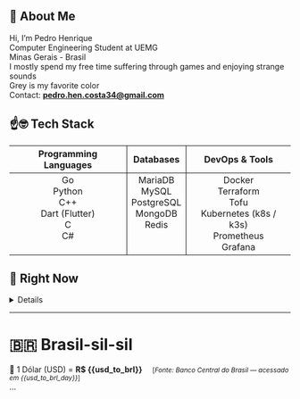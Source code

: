 ## 🙂 About Me

Hi, I’m Pedro Henrique<br>
Computer Engineering Student at UEMG<br>
Minas Gerais - Brasil<br>
I mostly spend my free time suffering through games and enjoying strange sounds<br>
Grey is my favorite color<br>
Contact: <strong>pedro.hen.costa34@gmail.com</strong>

## ☝🤓 Tech Stack

<table>
  <thead>
    <tr >
      <th align="center" style="border-right: 1px solid;">Programming Languages</th>
      <th align="center" style="border-right: 1px solid;">Databases</th>
      <th align="center">DevOps & Tools</th>
    </tr>
  </thead>
  <tbody>
    <tr>
      <td align="center" valign="top" style="border-right: 1px solid;">
        Go<br>
        Python<br>
        C++<br>
        Dart (Flutter)<br>
        C<br>
        C#
      </td>
      <td align="center" valign="top" style="border-right: 1px solid;">
        MariaDB<br>
        MySQL<br>
        PostgreSQL<br>
        MongoDB<br>
        Redis
      </td>
      <td align="center" valign="top" >
        Docker<br>
        Terraform<br>
        Tofu <br>
        Kubernetes (k8s / k3s)<br>
        Prometheus<br>
        Grafana
      </td>
    </tr>
  </tbody>
</table>

## 🤨 Right Now
<details>
<div>
<table width="60%">
  <tbody><tr>
    <td >
      <table width="60%"> 
        <tbody><tr> 
          <td align="left">▶️ <strong>Current favorite video</strong></td> 
          <td align="right"><a href="https://www.youtube.com/watch?v=k3aZ1E_m_Hs">惨劇な天使のテーゼ【音MAD】</a></td> 
        </tr></tbody> 
      </table>
      <div align="center">
      <a href="https://www.youtube.com/watch?v=k3aZ1E_m_Hs" target="_blank"> 
          <img src="https://img.youtube.com/vi/k3aZ1E_m_Hs/sddefault.jpg" height="200"> 
      </a>
      </div>
    </td>
  </tr></tbody>
</table>

<table width="60%">
  <tbody><tr>
    <td >
      <table width="60%"> 
        <tbody><tr> 
          <td align="left">📚 <strong>Currently reading</strong></td> 
          <td align="right">Higurashi When They Cry: Meguri</a></td> 
        </tr></tbody> 
      </table>
      <div align="center">
        <img src="https://preview.redd.it/higurashi-meguri-full-new-chapter-colored-page-as-drawn-by-v0-z823ux7w98db1.png?width=640&crop=smart&auto=webp&s=5ae07d1dd85a0a0c0f2d179d929f671e07675890" height="200">
      </div>
    </td>
  </tr></tbody>
</table>

<table width="60%">
  <tbody><tr>
    <td >
      <table width="60%"> 
        <tbody><tr> 
          <td align="left">🎵 <strong>Current favorite song</strong></td> 
          <td align="right"><a href="https://soundcloud.com/loveloverecords/3db4a2e0-3777-4819-b2d4-beada093b4c4">Ely Muff - Automatic Predator</a></td> 
        </tr></tbody> 
      </table>
      <div align="center">
      <a href="https://soundcloud.com/loveloverecords/3db4a2e0-3777-4819-b2d4-beada093b4c4" target="_blank"> 
          <img src="https://i1.sndcdn.com/artworks-A23F6mypJG5hlrgu-JYgfKQ-t500x500.png" height="200"> 
      </a>
      </div>
    </td>
  </tr></tbody>
</table>
</div>
</details>

---

# 🇧🇷 Brasil-sil-sil

  💸 1 Dólar (USD) = <strong>R$ {{usd_to_brl}}</strong> &emsp;<small>[<i>Fonte: Banco Central do Brasil — acessado em {{usd_to_brl_day}}</i>]</small>
<br>...